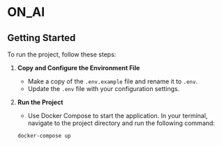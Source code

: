 # ON_AI


## Getting Started

To run the project, follow these steps:

1. **Copy and Configure the Environment File**
   - Make a copy of the `.env.example` file and rename it to `.env`.
   - Update the `.env` file with your configuration settings.

2. **Run the Project**
   - Use Docker Compose to start the application. In your terminal, navigate to the project directory and run the following command:

   ```bash
   docker-compose up
